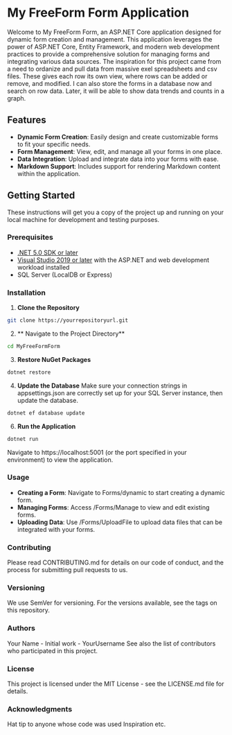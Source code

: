 # My FreeForm Form Application

Welcome to My FreeForm Form, an ASP.NET Core application designed for dynamic form creation and management. This application leverages the power of ASP.NET Core, Entity Framework, and modern web development practices to provide a comprehensive solution for managing forms and integrating various data sources.  The inspiration for this project came from a need to ordanize and pull data from massive exel spreadsheets and csv files.  These gives each row its own view, where rows can be added or remove, and modified.  I can also store the forms in a database now and search on row data.  Later, it will be able to show data trends and counts in a graph.
  
## Features

- **Dynamic Form Creation**: Easily design and create customizable forms to fit your specific needs.
- **Form Management**: View, edit, and manage all your forms in one place.
- **Data Integration**: Upload and integrate data into your forms with ease.
- **Markdown Support**: Includes support for rendering Markdown content within the application.

## Getting Started

These instructions will get you a copy of the project up and running on your local machine for development and testing purposes.

### Prerequisites

- [.NET 5.0 SDK or later](https://dotnet.microsoft.com/download)
- [Visual Studio 2019 or later](https://visualstudio.microsoft.com/downloads/) with the ASP.NET and web development workload installed
- SQL Server (LocalDB or Express)

### Installation

1. **Clone the Repository**

```bash
git clone https://yourrepositoryurl.git
```

2. ** Navigate to the Project Directory**
```bash
cd MyFreeFormForm
```

3. **Restore NuGet Packages**
```bash
dotnet restore
```
4. **Update the Database**
Make sure your connection strings in appsettings.json are correctly set up for your SQL Server instance, then update the database.
```bash
dotnet ef database update
```
6. **Run the Application**
```bash
dotnet run
```

Navigate to https://localhost:5001 (or the port specified in your environment) to view the application.

### Usage
- **Creating a Form**: Navigate to Forms/dynamic to start creating a dynamic form.
- **Managing Forms**: Access /Forms/Manage to view and edit existing forms.
- **Uploading Data**: Use /Forms/UploadFile to upload data files that can be integrated with your forms.

### Contributing
Please read CONTRIBUTING.md for details on our code of conduct, and the process for submitting pull requests to us.

### Versioning
We use SemVer for versioning. For the versions available, see the tags on this repository.

### Authors
Your Name - Initial work - YourUsername
See also the list of contributors who participated in this project.

### License
This project is licensed under the MIT License - see the LICENSE.md file for details.

### Acknowledgments
Hat tip to anyone whose code was used
Inspiration
etc.


